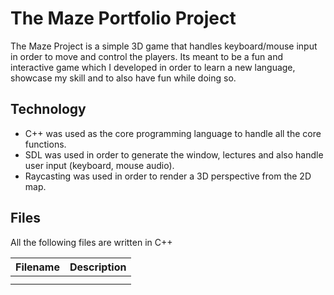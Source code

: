 # The Maze Portfolio Project

The Maze Project is a simple 3D game that handles keyboard/mouse input in order to move and control the players. Its meant to be a fun and interactive game which I developed in order to learn a new language, showcase my skill and to also have fun while doing so.

## Technology
* C++ was used as the core programming language to handle all the core functions.
* SDL was used in order to generate the window, lectures and also handle user input (keyboard, mouse audio).
* Raycasting was used in order to render a 3D perspective from the 2D map.

## Files
All the following files are written in C++

| Filename | Description |
| -------- | ----------- |
|          |             |
|          |             |